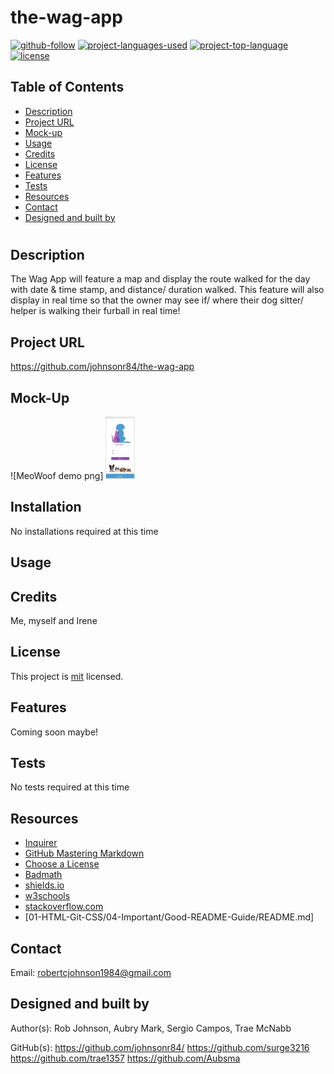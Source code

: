 # the-wag-app

  [![github-follow](https://img.shields.io/github/followers/johnsonr84?label=Follow&logoColor=lightgrey&style=social)](https://github.com/johnsonr84)
  [![project-languages-used](https://img.shields.io/github/languages/count/johnsonr84/readme-generator?color=orange)](https://github.com/johnsonr84/readme-generator)
  [![project-top-language](https://img.shields.io/github/languages/top/johnsonr84/readme-generator?color=yellow)](https://github.com/johnsonr84/readme-generator)
  [![license](https://img.shields.io/badge/license-mit-brightgreen.svg)](https://choosealicense.com/licenses/mit/)

  ## Table of Contents 
  * [Description](#Description)
  * [Project URL](#Project-URL)
  * [Mock-up](#Mock-up)
  * [Usage](#Usage)
  * [Credits](#Credits)
  * [License](#License)
  * [Features](#Features)
  * [Tests](#Tests)
  * [Resources](#Resources)
  * [Contact](#Contact)
  * [Designed and built by](#Designed-and-built-by)
  #
  
  ## Description 
   The Wag App will feature a map and display the route walked for the day with date & time stamp, and distance/ duration walked. This feature will also display in real time so that the owner may see if/ where their dog sitter/ helper is walking their furball in real time!

  ## Project URL
  https://github.com/johnsonr84/the-wag-app

  ## Mock-Up
  ![MeoWoof demo png] <img src="/screenshots/login-design.png" alt="screenshot of MeoWoof login page" height="100"/>

  ## Installation 
  No installations required at this time 

  ## Usage 
   

  ## Credits 
  Me, myself and Irene 

  ## License 
  This project is [mit](https://choosealicense.com/licenses/mit/) licensed.

  ## Features
  Coming soon maybe!

  ## Tests
  No tests required at this time 

  ## Resources
    

  * [Inquirer](https://www.npmjs.com/package/inquirer) 
  * [GitHub Mastering Markdown](https://guides.github.com/features/mastering-markdown/)
  * [Choose a License](https://choosealicense.com/)
  * [Badmath](https://img.shields.io/github/languages/top/nielsenjared/badmath)
  * [shields.io](https://shields.io/)
  * [w3schools](https://www.w3schools.com/)
  * [stackoverflow.com](https://stackoverflow.com/)
  * [01-HTML-Git-CSS/04-Important/Good-README-Guide/README.md]

  ## Contact
  Email: robertcjohnson1984@gmail.com 

  ## Designed and built by
  Author(s): Rob Johnson, Aubry Mark, Sergio Campos, Trae McNabb  

  GitHub(s):
  https://github.com/johnsonr84/ 
https://github.com/surge3216
https://github.com/trae1357
https://github.com/Aubsma
  